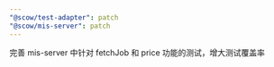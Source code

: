 ```yaml
---
"@scow/test-adapter": patch
"@scow/mis-server": patch
---
```


完善 mis-server 中针对 fetchJob 和 price 功能的测试，增大测试覆盖率
